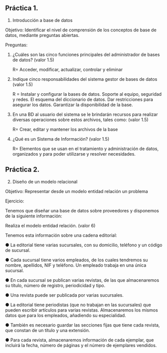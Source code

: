 ## Práctica 1.

1. Introducción a base de datos

Objetivo: Identificar el nivel de comprensión de los conceptos de base de datos,
mediante preguntas abiertas.
 
Preguntas:

1. ¿Cuáles son las cinco funciones principales del administrador de bases de datos?  (valor 1.5)
   
    R= Acceder, modificar, actualizar, controlar y eliminar

3. Indíque cinco responsabilidades del sistema gestor de bases de datos (valor 1.5)
   
   R = Instalar y configurar la bases de datos.
       Soporte al equipo, seguridad y redes.
       El esquema del diccionario de datos.
       Dar restricciones para asegurar los datos.
       Garantizar la disponibilidad de la base.
   
4. En una BD al usuario del sistema se le brindarán recursos para realizar diversas operaciones sobre estos archivos, tales como: (valor 1.5)
   
   R= Crear, editar y mantener los archivos de la base
   
5. ¿Qué es un Sistema de Información? (valor 1.5)
   
   R= Elementos que se usan en el tratamiento y administración de datos, organizados y para poder utilizarse y resolver necesidades.




## Práctica 2.

2. Diseño de un modelo relacional

Objetivo: Representar desde un modelo entidad relación un problema


Ejercicio:

Tenemos que diseñar una base de datos sobre proveedores y disponemos de la siguiente
información:

Realiza el modelo entidad relación. (valor 6)

Tenemos esta información sobre una cadena editorial:

● La editorial tiene varias sucursales, con su domicilio, teléfono y un código de
sucursal.

● Cada sucursal tiene varios empleados, de los cuales tendremos su nombre,
apellidos, NIF y teléfono. Un empleado trabaja en una única sucursal.

● En cada sucursal se publican varias revistas, de las que almacenaremos su título,
número de registro, periodicidad y tipo.

● Una revista puede ser publicada por varias sucursales.

● La editorial tiene periodistas (que no trabajan en las sucursales) que pueden
escribir artículos para varias revistas. Almacenaremos los mismos datos que para
los empleados, añadiendo su especialidad.

● También es necesario guardar las secciones fijas que tiene cada revista, que
constan de un título y una extensión.

● Para cada revista, almacenaremos información de cada ejemplar, que incluirá la
fecha, número de páginas y el número de ejemplares vendidos.
